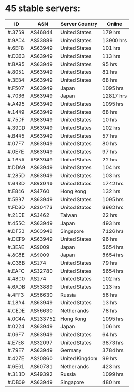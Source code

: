# 45 stable servers:

| ID | ASN | Server Country | Online |
| ------ | ------ | ------ | ------ |
| #.3769 | AS46844 | United States | 179 hrs |
| #.9AC4 | AS53889 | United States | 13900 hrs |
| #.6EF8 | AS63949 | United States | 101 hrs |
| #.D363 | AS63949 | United States | 113 hrs |
| #.BA95 | AS63949 | United States | 95 hrs |
| #.8051 | AS63949 | United States | 81 hrs |
| #.3EB4 | AS63949 | United States | 68 hrs |
| #.F507 | AS63949 | Japan | 1095 hrs |
| #.7066 | AS63949 | Japan | 12817 hrs |
| #.A495 | AS63949 | United States | 1095 hrs |
| #.1449 | AS63949 | United States | 68 hrs |
| #.75DF | AS63949 | United States | 10 hrs |
| #.39CD | AS63949 | United States | 102 hrs |
| #.B445 | AS63949 | United States | 57 hrs |
| #.07F7 | AS63949 | United States | 80 hrs |
| #.0E7E | AS63949 | United States | 97 hrs |
| #.165A | AS63949 | United States | 22 hrs |
| #.DDA9 | AS63949 | United States | 104 hrs |
| #.285D | AS63949 | United States | 103 hrs |
| #.643D | AS63949 | United States | 1742 hrs |
| #.E846 | AS4760 | Hong Kong | 132 hrs |
| #.5B97 | AS63949 | United States | 1095 hrs |
| #.FD9D | AS20473 | United States | 9962 hrs |
| #.21CE | AS3462 | Taiwan | 22 hrs |
| #.455C | AS63949 | Japan | 493 hrs |
| #.DF53 | AS63949 | Singapore | 7126 hrs |
| #.DCF9 | AS63949 | United States | 96 hrs |
| #.3EAE | AS9009 | Japan | 5654 hrs |
| #.8C5E | AS9009 | Japan | 5654 hrs |
| #.C36B | AS174 | United States | 79 hrs |
| #.EAFC | AS32780 | United States | 5654 hrs |
| #.48C0 | AS174 | United States | 102 hrs |
| #.6ADB | AS53889 | United States | 113 hrs |
| #.4FF3 | AS56630 | Russia | 56 hrs |
| #.18A4 | AS63949 | United States | 13 hrs |
| #.CEDE | AS56630 | Netherlands | 78 hrs |
| #.0C4A | AS133752 | Hong Kong | 1095 hrs |
| #.0224 | AS63949 | Japan | 106 hrs |
| #.06F7 | AS63949 | United States | 64 hrs |
| #.E7E8 | AS32097 | United States | 3873 hrs |
| #.79E7 | AS63949 | Germany | 3784 hrs |
| #.427E | AS20860 | United Kingdom | 99 hrs |
| #.6E61 | AS60781 | Netherlands | 423 hrs |
| #.31BD | AS49392 | Russia | 1099 hrs |
| #.DB09 | AS63949 | Singapore | 480 hrs |

